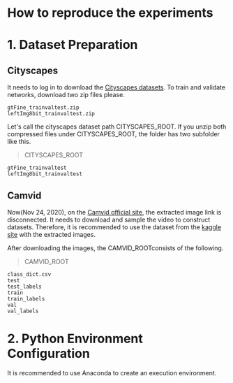 How to reproduce the experiments
=============
# 1. Dataset Preparation
## Cityscapes
It needs to log in to download the [Cityscapes datasets][cityscapes_login].
To train and validate networks, download two zip files please.

    gtFine_trainvaltest.zip
    leftImg8bit_trainvaltest.zip

Let's call the cityscapes dataset path CITYSCAPES_ROOT.
If you unzip both compressed files under CITYSCAPES_ROOT, the folder has two subfolder like this.

> CITYSCAPES_ROOT  

    gtFine_trainvaltest
    leftImg8bit_trainvaltest
    
[cityscapes_login]: https://www.cityscapes-dataset.com/login/ "Go to the Cityscapes download site"

## Camvid
Now(Nov 24, 2020), on the [Camvid official site], the extracted image link is disconnected.
It needs to download and sample the video to construct datasets.
Therefore, it is recommended to use the dataset from the [kaggle site] with the extracted images.

After downloading the images, the CAMVID_ROOTconsists of the following.

> CAMVID_ROOT

    class_dict.csv    
    test    
    test_labels    
    train    
    train_labels    
    val    
    val_labels
    
[Camvid official site]: http://mi.eng.cam.ac.uk/research/projects/VideoRec/CamVid/
[kaggle site]: https://www.kaggle.com/carlolepelaars/camvid

# 2. Python Environment Configuration
It is recommended to use Anaconda to create an execution environment.








